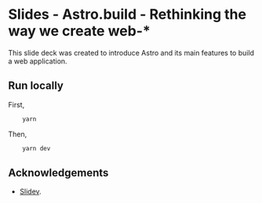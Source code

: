 # Slides - Astro.build - Rethinking the way we create web-*

This slide deck was created to introduce Astro and its main features to build a web application.

## Run locally

First,

```bash
    yarn
```

Then,

```bash
    yarn dev
```

## Acknowledgements

- [Slidev](https://sli.dev/).
